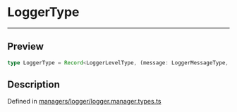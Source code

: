 
      
# LoggerType

<div class="api-docs__separator" data-reactroot="">

---

</div><div class="api-docs__section" data-reactroot="">

## Preview

</div><div class="api-docs__preview type single" data-reactroot="">

```ts
type LoggerType = Record<LoggerLevelType, (message: LoggerMessageType, ...additionalData: LoggerMessageType[]) => void>;
```

</div><div class="api-docs__section" data-reactroot="">

## Description

</div><div class="api-docs__description" data-reactroot=""><span class="api-docs__do-not-parse">



</span></div><div class="api-docs__definition" data-reactroot="">

Defined in [managers/logger/logger.manager.types.ts](https://github.com/BetterTyped/hyper-fetch/blob/982ac882/packages/core/src/managers/logger/logger.manager.types.ts#L7)

</div>
